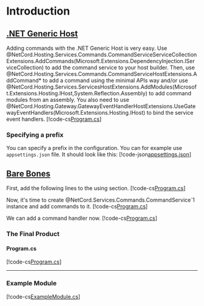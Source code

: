 # Introduction

## [.NET Generic Host](#tab/generic-host)

Adding commands with the .NET Generic Host is very easy. Use @NetCord.Hosting.Services.Commands.CommandServiceServiceCollectionExtensions.AddCommands(Microsoft.Extensions.DependencyInjection.IServiceCollection) to add the command service to your host builder. Then, use @NetCord.Hosting.Services.Commands.CommandServiceHostExtensions.AddCommand* to add a command using the minimal APIs way and/or use @NetCord.Hosting.Services.ServicesHostExtensions.AddModules(Microsoft.Extensions.Hosting.IHost,System.Reflection.Assembly) to add command modules from an assembly. You also need to use @NetCord.Hosting.Gateway.GatewayEventHandlerHostExtensions.UseGatewayEventHandlers(Microsoft.Extensions.Hosting.IHost) to bind the service event handlers.
[!code-cs[Program.cs](IntroductionHosting/Program.cs?highlight=11,16,19,22)]

### Specifying a prefix

You can specify a prefix in the configuration. You can for example use `appsettings.json` file. It should look like this:
[!code-json[appsettings.json](IntroductionHosting/appsettings.json)]

## [Bare Bones](#tab/bare-bones)

First, add the following lines to the using section.
[!code-cs[Program.cs](Introduction/Program.cs#L3-L4)]

Now, it's time to create @NetCord.Services.Commands.CommandService`1 instance and add commands to it.
[!code-cs[Program.cs](Introduction/Program.cs#L11-L18)]

We can add a command handler now.
[!code-cs[Program.cs](Introduction/Program.cs#L20-L42)]

### The Final Product

#### Program.cs
[!code-cs[Program.cs](Introduction/Program.cs)]

***

### Example Module

[!code-cs[ExampleModule.cs](Introduction/ExampleModule.cs)]
